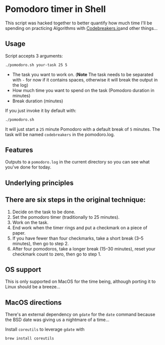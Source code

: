# Pomodoro timer in Shell

This script was hacked together to better quantify how much time I'll be spending on practicing Algorithms with [Codebreakers.io](https://codebreakers.io)and other things...

## Usage

Script accepts 3 arguments:

```bash
./pomodoro.sh your-task 25 5
```

- The task you want to work on. (**Note** The task needs to be separated with `-` for now if it contains spaces, otherwise it will break the output in the log)
- How much time you want to spend on the task (Pomodoro duration in minutes)
- Break duration (minutes)

If you just invoke it by default with:
```bash
./pomodoro.sh
```

It will just start a `25` minute Pomodoro with a default break of `5` minutes. The task will be named `codebreakers` in the pomodoro.log.

## Features

Outputs to a `pomodoro.log` in the current directory so you can see what you've done for today.

## Underlying principles
## There are six steps in the original technique:

1. Decide on the task to be done.
2. Set the pomodoro timer (traditionally to 25 minutes).
3. Work on the task.
4. End work when the timer rings and put a checkmark on a piece of paper.
5. If you have fewer than four checkmarks, take a short break (3–5 minutes), then go to step 2.
6. After four pomodoros, take a longer break (15–30 minutes), reset your checkmark count to zero, then go to step 1.

## OS support

This is only supported on MacOS for the time being, although porting it to Linux should be a breeze...

## MacOS directions

There's an external dependency on `gdate` for the `date` command because the BSD date was giving us a nightmare of a time...

Install `coreutils` to leverage `gdate` with

```bash
brew install coreutils
```
